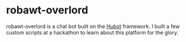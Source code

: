 # robawt-overlord

robawt-overlord is a chat bot built on the [Hubot][hubot] framework. I built a few custom scripts at a hackathon to learn about this platform for the glory.

[hubot]: http://hubot.github.com
[Valley Hackathon]: https://valleyhackathon.com
